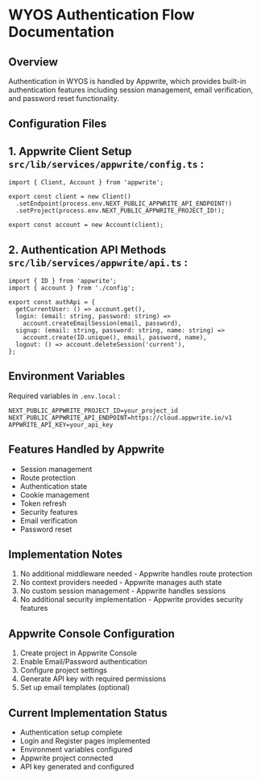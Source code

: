 # WYOS Authentication Flow Documentation

## **Overview**

Authentication in WYOS is handled by Appwrite, which provides built-in authentication features including session management, email verification, and password reset functionality.

## **Configuration Files**

## **1. Appwrite Client Setup** `src/lib/services/appwrite/config.ts` :

```tsx
import { Client, Account } from 'appwrite';

export const client = new Client()
  .setEndpoint(process.env.NEXT_PUBLIC_APPWRITE_API_ENDPOINT!)
  .setProject(process.env.NEXT_PUBLIC_APPWRITE_PROJECT_ID!);

export const account = new Account(client);
```

## **2. Authentication API Methods** `src/lib/services/appwrite/api.ts` :

```tsx
import { ID } from 'appwrite';
import { account } from './config';

export const authApi = {
  getCurrentUser: () => account.get(),
  login: (email: string, password: string) =>
    account.createEmailSession(email, password),
  signup: (email: string, password: string, name: string) =>
    account.create(ID.unique(), email, password, name),
  logout: () => account.deleteSession('current'),
};
```

## **Environment Variables**

Required variables in `.env.local` :

```tsx
NEXT_PUBLIC_APPWRITE_PROJECT_ID=your_project_id
NEXT_PUBLIC_APPWRITE_API_ENDPOINT=https://cloud.appwrite.io/v1
APPWRITE_API_KEY=your_api_key
```

## **Features Handled by Appwrite**

- Session management
- Route protection
- Authentication state
- Cookie management
- Token refresh
- Security features
- Email verification
- Password reset

## **Implementation Notes**

1. No additional middleware needed - Appwrite handles route protection
2. No context providers needed - Appwrite manages auth state
3. No custom session management - Appwrite handles sessions
4. No additional security implementation - Appwrite provides security features

## **Appwrite Console Configuration**

1. Create project in Appwrite Console
2. Enable Email/Password authentication
3. Configure project settings
4. Generate API key with required permissions
5. Set up email templates (optional)

## **Current Implementation Status**

- Authentication setup complete
- Login and Register pages implemented
- Environment variables configured
- Appwrite project connected
- API key generated and configured
